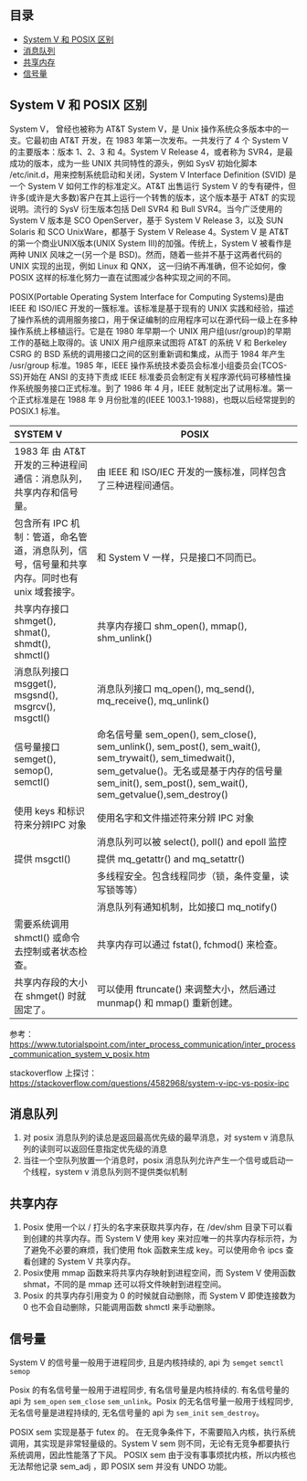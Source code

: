 ## 目录

- [System V 和 POSIX 区别](#System-V-和-POSIX-区别)
- [消息队列](#消息队列)
- [共享内存](#共享内存)
- [信号量](#信号量)

## System V 和 POSIX 区别

System V， 曾经也被称为 AT&T System V，是 Unix 操作系统众多版本中的一支。它最初由 AT&T 开发，在 1983 年第一次发布。一共发行了 4 个 System V 的主要版本：版本 1、2、3 和 4。System V Release 4，或者称为 SVR4，是最成功的版本，成为一些 UNIX 共同特性的源头，例如 SysV 初始化脚本 /etc/init.d，用来控制系统启动和关闭，System V Interface Definition (SVID) 是一个 System V 如何工作的标准定义。AT&T 出售运行 System V 的专有硬件，但许多(或许是大多数)客户在其上运行一个转售的版本，这个版本基于 AT&T 的实现说明。流行的 SysV 衍生版本包括 Dell SVR4 和 Bull SVR4。当今广泛使用的 System V 版本是 SCO OpenServer，基于 System V Release 3，以及 SUN Solaris 和 SCO UnixWare，都基于 System V Release 4。System V 是 AT&T 的第一个商业UNIX版本(UNIX System III)的加强。传统上，System V 被看作是两种 UNIX 风味之一(另一个是 BSD)。然而，随着一些并不基于这两者代码的 UNIX 实现的出现，例如 Linux 和 QNX， 这一归纳不再准确，但不论如何，像 POSIX 这样的标准化努力一直在试图减少各种实现之间的不同。

POSIX(Portable Operating System Interface for Computing Systems)是由 IEEE 和 ISO/IEC 开发的一簇标准。该标准是基于现有的 UNIX 实践和经验，描述了操作系统的调用服务接口，用于保证编制的应用程序可以在源代码一级上在多种操作系统上移植运行。它是在 1980 年早期一个 UNIX 用户组(usr/group)的早期工作的基础上取得的。该 UNIX 用户组原来试图将 AT&T 的系统 V 和 Berkeley CSRG 的 BSD 系统的调用接口之间的区别重新调和集成，从而于 1984 年产生 /usr/group 标准。1985 年，IEEE 操作系统技术委员会标准小组委员会(TCOS-SS)开始在 ANSI 的支持下责成 IEEE 标准委员会制定有关程序源代码可移植性操作系统服务接口正式标准。到了 1986 年 4 月，IEEE 就制定出了试用标准。第一个正式标准是在 1988 年 9 月份批准的(IEEE 1003.1-1988)，也既以后经常提到的 POSIX.1 标准。

| SYSTEM V                                                     | POSIX                                                        |
| :----------------------------------------------------------- | ------------------------------------------------------------ |
| 1983 年 由 AT&T 开发的三种进程间通信：消息队列，共享内存和信号量。 | 由 IEEE 和 ISO/IEC 开发的一簇标准，同样包含了三种进程间通信。 |
| 包含所有 IPC 机制：管道，命名管道，消息队列，信号，信号量和共享内存。同时也有 unix 域套接字。 | 和 System V 一样，只是接口不同而已。                         |
| 共享内存接口shmget(), shmat(), shmdt(), shmctl()             | 共享内存接口 shm_open(), mmap(), shm_unlink()                |
| 消息队列接口msgget(), msgsnd(), msgrcv(), msgctl()           | 消息队列接口 mq_open(), mq_send(), mq_receive(), mq_unlink() |
| 信号量接口 semget(), semop(), semctl()                       | 命名信号量 sem_open(), sem_close(), sem_unlink(), sem_post(), sem_wait(), sem_trywait(), sem_timedwait(), sem_getvalue()。无名或是基于内存的信号量 sem_init(), sem_post(), sem_wait(), sem_getvalue(),sem_destroy() |
| 使用 keys 和标识符来分辨IPC 对象                             | 使用名字和文件描述符来分辨 IPC 对象                          |
|                                                              | 消息队列可以被 select(), poll() and epoll 监控               |
| 提供 msgctl()                                                | 提供 mq_getattr() and mq_setattr()                           |
|                                                              | 多线程安全。包含线程同步（锁，条件变量，读写锁等等）         |
|                                                              | 消息队列有通知机制，比如接口 mq_notify()                     |
| 需要系统调用 shmctl() 或命令去控制或者状态检查。             | 共享内存可以通过 fstat(), fchmod() 来检查。                  |
| 共享内存段的大小在 shmget() 时就固定了。                     | 可以使用 ftruncate() 来调整大小，然后通过 munmap() 和 mmap() 重新创建。 |

参考：<https://www.tutorialspoint.com/inter_process_communication/inter_process_communication_system_v_posix.htm>

stackoverflow 上探讨：https://stackoverflow.com/questions/4582968/system-v-ipc-vs-posix-ipc

## 消息队列

1. 对 posix 消息队列的读总是返回最高优先级的最早消息，对 system v 消息队列的读则可以返回任意指定优先级的消息
2. 当往一个空队列放置一个消息时，posix 消息队列允许产生一个信号或启动一个线程，system v 消息队列则不提供类似机制

## 共享内存

1. Posix 使用一个以 / 打头的名字来获取共享内存，在 /dev/shm 目录下可以看到创建的共享内存。而 System V 使用 key 来对应唯一的共享内存标示符，为了避免不必要的麻烦，我们使用 ftok 函数来生成 key。可以使用命令 ipcs 查看创建的 System V 共享内存。
2. Posix使用 mmap 函数来将共享内存映射到进程空间，而 System V 使用函数 shmat，不同的是 mmap 还可以将文件映射到进程空间。
3. Posix 的共享内存引用变为 0 的时候就自动删除，而 System V 即使连接数为 0 也不会自动删除，只能调用函数 shmctl 来手动删除。

## 信号量

System V 的信号量一般用于进程同步, 且是内核持续的, api 为 `semget` `semctl` `semop`

Posix 的有名信号量一般用于进程同步, 有名信号量是内核持续的. 有名信号量的 api 为 `sem_open` `sem_close` `sem_unlink`。Posix 的无名信号量一般用于线程同步, 无名信号量是进程持续的, 无名信号量的 api 为 `sem_init` `sem_destroy`。

POSIX sem 实现是基于 futex 的。 在无竞争条件下，不需要陷入内核，执行系统调用，其实现是非常轻量级的。System V sem 则不同，无论有无竞争都要执行系统调用，因此性能落了下风。 POSIX sem 由于没有事事烦扰内核，所以内核也无法帮他记录 sem_adj ，即 POSIX sem 并没有 UNDO 功能。
